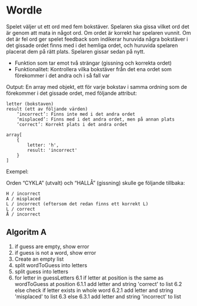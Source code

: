# Wordle

Spelet väljer ut ett ord med fem bokstäver. Spelaren ska gissa vilket ord det är genom att mata in något ord. Om ordet är korrekt har spelaren vunnit. Om det är fel ord ger spelet feedback som indikerar huruvida några bokstäver i det gissade ordet finns med i det hemliga ordet, och huruvida spelaren placerat dem på rätt plats. Spelaren gissar sedan på nytt.


- Funktion som tar emot två strängar (gissning och korrekta ordet)
- Funktionalitet: Kontrollera vilka bokstäver från det ena ordet som förekommer i det andra och i så fall var

Output: En array med objekt, ett för varje bokstav i samma ordning som de förekommer i det gissade ordet, med följande attribut:

    letter (bokstaven)
    result (ett av följande värden)
        ‘incorrect’: Finns inte med i det andra ordet
        ‘misplaced’: Finns med i det andra ordet, men på annan plats
        ‘correct’: Korrekt plats i det andra ordet 
    
    array[
        {
            letter: 'h',
            result: 'incorrect'
        }
    ]


Exempel:

Orden “CYKLA” (utvalt) och “HALLÅ” (gissning) skulle ge följande tillbaka:

    H / incorrect
    A / misplaced
    L / incorrect (eftersom det redan finns ett korrekt L)
    L / correct
    Å / incorrect


## Algoritm A
1. if guess are empty, show error
2. if guess is not a word, show error
3. Create an empty list
4. split wordToGuess into letters
5. split guess into letters
6. for letter in guessLetters
    6.1 if letter at position is the same as wordToGuess at position
        6.1.1 add letter and string 'correct' to list
    6.2 else check if letter exists in whole word
        6.2.1 add letter and string 'misplaced' to list
    6.3 else 
        6.3.1 add letter and string 'incorrect' to list


